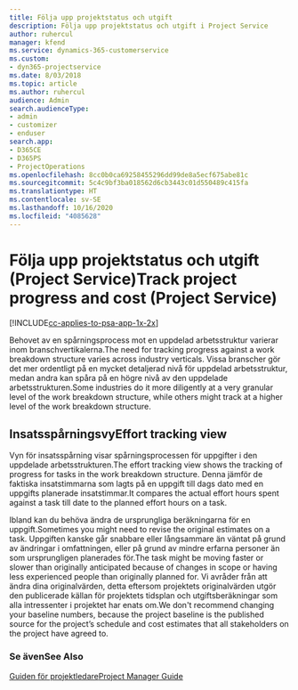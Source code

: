 ```yaml
---
title: Följa upp projektstatus och utgift
description: Följa upp projektstatus och utgift i Project Service
author: ruhercul
manager: kfend
ms.service: dynamics-365-customerservice
ms.custom:
- dyn365-projectservice
ms.date: 8/03/2018
ms.topic: article
ms.author: ruhercul
audience: Admin
search.audienceType:
- admin
- customizer
- enduser
search.app:
- D365CE
- D365PS
- ProjectOperations
ms.openlocfilehash: 8cc0b0ca69258455296dd99de8a5ecf675abe81c
ms.sourcegitcommit: 5c4c9bf3ba018562d6cb3443c01d550489c415fa
ms.translationtype: HT
ms.contentlocale: sv-SE
ms.lasthandoff: 10/16/2020
ms.locfileid: "4085628"
---
```

# <a name="track-project-progress-and-cost-project-service"></a><span data-ttu-id="d7437-103">Följa upp projektstatus och utgift (Project Service)</span><span class="sxs-lookup"><span data-stu-id="d7437-103">Track project progress and cost (Project Service)</span></span>

[!INCLUDE[cc-applies-to-psa-app-1x-2x](../includes/cc-applies-to-psa-app-1x-2x.md)]

<span data-ttu-id="d7437-104">Behovet av en spårningsprocess mot en uppdelad arbetsstruktur varierar inom branschvertikalerna.</span><span class="sxs-lookup"><span data-stu-id="d7437-104">The need for tracking progress against a work breakdown structure varies across industry verticals.</span></span> <span data-ttu-id="d7437-105">Vissa branscher gör det mer ordentligt på en mycket detaljerad nivå för uppdelad arbetsstruktur, medan andra kan spåra på en högre nivå av den uppdelade arbetsstrukturen.</span><span class="sxs-lookup"><span data-stu-id="d7437-105">Some industries do it more diligently at a very granular level of the work breakdown structure, while others might track at a higher level of the work breakdown structure.</span></span>  
  
## <a name="effort-tracking-view"></a><span data-ttu-id="d7437-106">Insatsspårningsvy</span><span class="sxs-lookup"><span data-stu-id="d7437-106">Effort tracking view</span></span>  
<span data-ttu-id="d7437-107">Vyn för insatsspårning visar spårningsprocessen för uppgifter i den uppdelade arbetsstrukturen.</span><span class="sxs-lookup"><span data-stu-id="d7437-107">The effort tracking view shows the tracking of progress for tasks in the work breakdown structure.</span></span> <span data-ttu-id="d7437-108">Denna jämför de faktiska insatstimmarna som lagts på en uppgift till dags dato med en uppgifts planerade insatstimmar.</span><span class="sxs-lookup"><span data-stu-id="d7437-108">It compares the actual effort hours spent against a task till date to the planned effort hours on a task.</span></span>  
  
<span data-ttu-id="d7437-109">Ibland kan du behöva ändra de ursprungliga beräkningarna för en uppgift.</span><span class="sxs-lookup"><span data-stu-id="d7437-109">Sometimes you might need to revise the original estimates on a task.</span></span> <span data-ttu-id="d7437-110">Uppgiften kanske går snabbare eller långsammare än väntat på grund av ändringar i omfattningen, eller på grund av mindre erfarna personer än som ursprungligen planerades för.</span><span class="sxs-lookup"><span data-stu-id="d7437-110">The task might be moving faster or slower than originally anticipated because of changes in scope or having less experienced people than originally planned for.</span></span> <span data-ttu-id="d7437-111">Vi avråder från att ändra dina originalvärden, detta eftersom projektets originalvärden utgör den publicerade källan för projektets tidsplan och utgiftsberäkningar som alla intressenter i projektet har enats om.</span><span class="sxs-lookup"><span data-stu-id="d7437-111">We don't recommend changing your baseline numbers, because the project baseline is the published source for the project’s schedule and cost estimates that all stakeholders on the project have agreed to.</span></span>  
  
### <a name="see-also"></a><span data-ttu-id="d7437-112">Se även</span><span class="sxs-lookup"><span data-stu-id="d7437-112">See Also</span></span>  
 [<span data-ttu-id="d7437-113">Guiden för projektledare</span><span class="sxs-lookup"><span data-stu-id="d7437-113">Project Manager Guide</span></span>](../psa/project-manager-guide.md)

